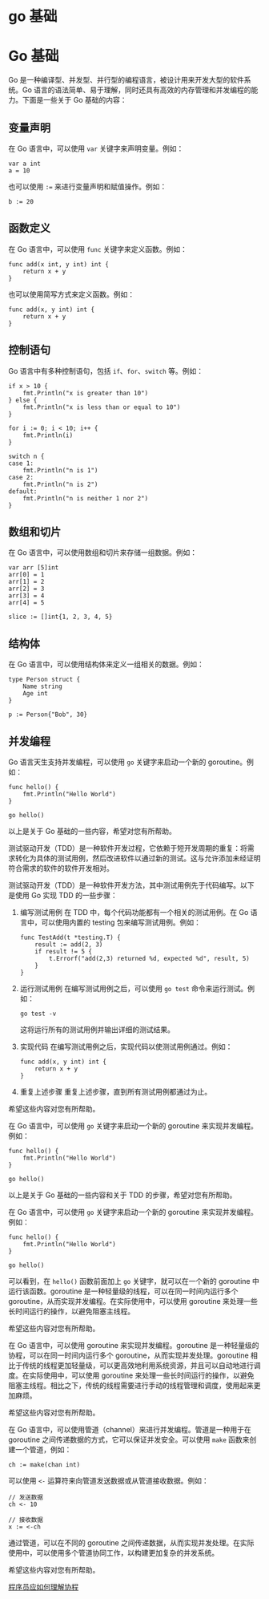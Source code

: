 # go 基础

# Go 基础

Go 是一种编译型、并发型、并行型的编程语言，被设计用来开发大型的软件系统。Go 语言的语法简单、易于理解，同时还具有高效的内存管理和并发编程的能力。下面是一些关于 Go 基础的内容：

## 变量声明

在 Go 语言中，可以使用 `var` 关键字来声明变量。例如：

```
var a int
a = 10

```

也可以使用 `:=` 来进行变量声明和赋值操作。例如：

```
b := 20

```

## 函数定义

在 Go 语言中，可以使用 `func` 关键字来定义函数。例如：

```
func add(x int, y int) int {
    return x + y
}

```

也可以使用简写方式来定义函数。例如：

```
func add(x, y int) int {
    return x + y
}

```

## 控制语句

Go 语言中有多种控制语句，包括 `if`、`for`、`switch` 等。例如：

```
if x > 10 {
    fmt.Println("x is greater than 10")
} else {
    fmt.Println("x is less than or equal to 10")
}

for i := 0; i < 10; i++ {
    fmt.Println(i)
}

switch n {
case 1:
    fmt.Println("n is 1")
case 2:
    fmt.Println("n is 2")
default:
    fmt.Println("n is neither 1 nor 2")
}

```

## 数组和切片

在 Go 语言中，可以使用数组和切片来存储一组数据。例如：

```
var arr [5]int
arr[0] = 1
arr[1] = 2
arr[2] = 3
arr[3] = 4
arr[4] = 5

slice := []int{1, 2, 3, 4, 5}

```

## 结构体

在 Go 语言中，可以使用结构体来定义一组相关的数据。例如：

```
type Person struct {
    Name string
    Age int
}

p := Person{"Bob", 30}

```

## 并发编程

Go 语言天生支持并发编程，可以使用 `go` 关键字来启动一个新的 goroutine。例如：

```
func hello() {
    fmt.Println("Hello World")
}

go hello()

```

以上是关于 Go 基础的一些内容，希望对您有所帮助。

测试驱动开发（TDD）是一种软件开发过程，它依赖于短开发周期的重复：将需求转化为具体的测试用例，然后改进软件以通过新的测试。这与允许添加未经证明符合需求的软件的软件开发相对。

测试驱动开发（TDD）是一种软件开发方法，其中测试用例先于代码编写。以下是使用 Go 实现 TDD 的一些步骤：

1. 编写测试用例
在 TDD 中，每个代码功能都有一个相关的测试用例。在 Go 语言中，可以使用内置的 testing 包来编写测试用例。例如：
    
    ```
    func TestAdd(t *testing.T) {
        result := add(2, 3)
        if result != 5 {
            t.Errorf("add(2,3) returned %d, expected %d", result, 5)
        }
    }
    
    ```
    
2. 运行测试用例
在编写测试用例之后，可以使用 `go test` 命令来运行测试。例如：
    
    ```
    go test -v
    
    ```
    
    这将运行所有的测试用例并输出详细的测试结果。
    
3. 实现代码
在编写测试用例之后，实现代码以使测试用例通过。例如：
    
    ```
    func add(x, y int) int {
        return x + y
    }
    
    ```
    
4. 重复上述步骤
重复上述步骤，直到所有测试用例都通过为止。

希望这些内容对您有所帮助。

在 Go 语言中，可以使用 `go` 关键字来启动一个新的 goroutine 来实现并发编程。例如：

```
func hello() {
    fmt.Println("Hello World")
}

go hello()

```

以上是关于 Go 基础的一些内容和关于 TDD 的步骤，希望对您有所帮助。

在 Go 语言中，可以使用 `go` 关键字来启动一个新的 goroutine 来实现并发编程。例如：

```
func hello() {
    fmt.Println("Hello World")
}

go hello()

```

可以看到，在 `hello()` 函数前面加上 `go` 关键字，就可以在一个新的 goroutine 中运行该函数。goroutine 是一种轻量级的线程，可以在同一时间内运行多个 goroutine，从而实现并发编程。在实际使用中，可以使用 goroutine 来处理一些长时间运行的操作，以避免阻塞主线程。

希望这些内容对您有所帮助。

在 Go 语言中，可以使用 goroutine 来实现并发编程。goroutine 是一种轻量级的协程，可以在同一时间内运行多个 goroutine，从而实现并发处理。goroutine 相比于传统的线程更加轻量级，可以更高效地利用系统资源，并且可以自动地进行调度。在实际使用中，可以使用 goroutine 来处理一些长时间运行的操作，以避免阻塞主线程。相比之下，传统的线程需要进行手动的线程管理和调度，使用起来更加麻烦。

希望这些内容对您有所帮助。

在 Go 语言中，可以使用管道（channel）来进行并发编程。管道是一种用于在 goroutine 之间传递数据的方式，它可以保证并发安全。可以使用 `make` 函数来创建一个管道，例如：

```
ch := make(chan int)

```

可以使用 `<-` 运算符来向管道发送数据或从管道接收数据。例如：

```
// 发送数据
ch <- 10

// 接收数据
x := <-ch

```

通过管道，可以在不同的 goroutine 之间传递数据，从而实现并发处理。在实际使用中，可以使用多个管道协同工作，以构建更加复杂的并发系统。

希望这些内容对您有所帮助。

[程序员应如何理解协程](https://zhuanlan.zhihu.com/p/339837580)